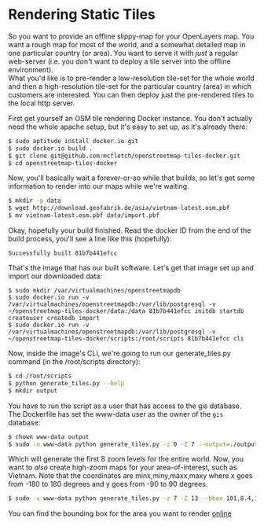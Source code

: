 # Rendering Static Tiles

So you want to provide an offline slippy-map for your OpenLayers map. 
You want a rough map for most of the world, and a somewhat detailed map in one particular 
country (or area). 
You want to serve it with *just* a regular web-server (i.e. you don't want to deploy a tile server 
into the offline environment).  
What you'd like is to pre-render a low-resolution tile-set for the whole world and then a 
high-resolution tile-set for the particular country (area) in which customers are interested. 
You can then deploy just the pre-rendered tiles to the local http server.

First get yourself an OSM tile rendering Docker instance. You don't actually need the 
whole apache setup, but it's easy to set up, as it's already there:
```bash
$ sudo aptitude install docker.io git
$ sudo docker.io build .
$ git clone git@github.com:mcfletch/openstreetmap-tiles-docker.git
$ cd openstreetmap-tiles-docker
```
Now, you'll basically wait a forever-or-so while that builds, so let's get some information 
to render into our maps while we're waiting.
```bash
$ mkdir -p data
$ wget http://download.geofabrik.de/asia/vietnam-latest.osm.pbf
$ mv vietnam-latest.osm.pbf data/import.pbf
```
Okay, hopefully your build finished. Read the docker ID from the end of the build process,
you'll see a line like this (hopefully):
```
Successfully built 81b7b441efcc
```
That's the image that has our built software. Let's get that image set up and import our downloaded data:
```
$ sudo mkdir /var/virtualmachines/openstreetmapdb
$ sudo docker.io run -v /var/virtualmachines/openstreetmapdb:/var/lib/postgresql -v ~/openstreetmap-tiles-docker/data:/data 81b7b441efcc initdb startdb createuser createdb import
$ sudo docker.io run -v /var/virtualmachines/openstreetmapdb:/var/lib/postgresql -v ~/openstreetmap-tiles-docker/scripts:/root/scripts 81b7b441efcc cli
```
Now, inside the image's CLI, we're going to run our generate_tiles.py command (in the /root/scripts directory):
```bash
$ cd /root/scripts
$ python generate_tiles.py --help
$ mkdir output
```
You have to run the script as a user that has access to the gis database. The Dockerfile has 
set the www-data user as the owner of the `gis` database:
```bash
$ chown www-data output
$ sudo -u www-data python generate_tiles.py -z 0 -Z 7 --output=./output
```
Which will generate the first 8 zoom levels for the entire world. 
Now, you want to *also* create high-zoom maps for your area-of-interest, such as Vietnam.
Note that the coordinates are minx,miny,maxx,maxy where x goes from -180 to 180 degrees
and y goes from -90 to 90 degrees.
```bash
$ sudo -u www-data python generate_tiles.py -z 7 -Z 13 --bbox 101,8.4,110,24 --output=./output
```
You can find the bounding box for the area you want to render [online](http://www.latlong.net)
